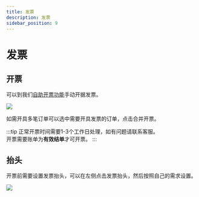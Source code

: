 ```yaml
---
title: 发票
description: 发票
sidebar_position: 9
---
```


# 发票


## 开票
可以到我们[自助开票功能](https://app.rainyun.com/expense/invoice)手动开据发票。

![](https://cn-sy1.rains3.com/rainyun-assets/pic/2024/03/20240314163730_345f51e81dc9171dfe42c651ac4dcd88.png)

如需开具多笔订单可以选中需要开具发票的订单，点击合并开票。

:::tip
正常开票时间需要1-3个工作日处理，如有问题请联系客服。<br/>
开票需要账单为**有效结单**才可开票。
:::

## 抬头

开票前需要设置发票抬头，可以在左侧点击发票抬头，然后按照自己的需求设置。

![](https://cn-sy1.rains3.com/rainyun-assets/pic/2024/03/20240314164133_1fabac81a85530d89b02b4b3fb50d81e.png)
